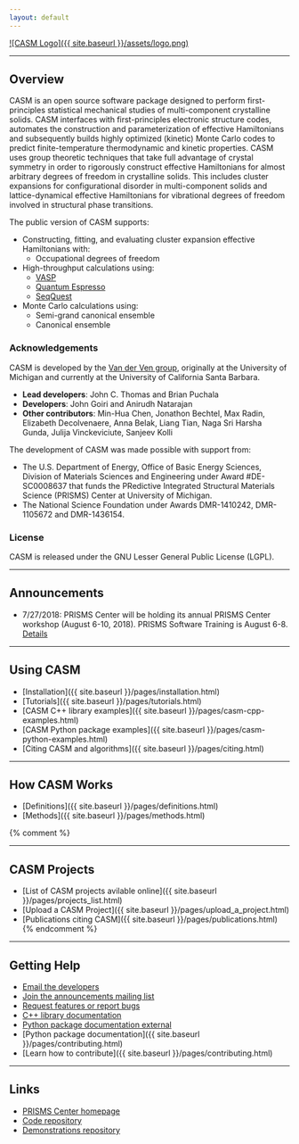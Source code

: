 ```yaml
---
layout: default
---
```

[![CASM Logo]({{ site.baseurl }}/assets/logo.png)](https://prisms-center.github.io/CASMcode_docs/)

***
## Overview
 CASM is an open source software package designed to perform first-principles statistical mechanical studies of multi-component crystalline solids. CASM interfaces with first-principles electronic structure codes, automates the construction and parameterization of effective Hamiltonians and subsequently builds highly optimized (kinetic) Monte Carlo codes to predict finite-temperature thermodynamic and kinetic properties. CASM uses group theoretic techniques that take full advantage of crystal symmetry in order to rigorously construct effective Hamiltonians for almost arbitrary degrees of freedom in crystalline solids. This includes cluster expansions for configurational disorder in multi-component solids and lattice-dynamical effective Hamiltonians for vibrational degrees of freedom involved in structural phase transitions.

The public version of CASM supports:

- Constructing, fitting, and evaluating cluster expansion effective Hamiltonians with:
  - Occupational degrees of freedom
- High-throughput calculations using:
  - [VASP](https://www.vasp.at)  
  - [Quantum Espresso](https://www.quantum-espresso.org/)
  - [SeqQuest](https://dft.sandia.gov/Quest/SeqQ_Home.html)
- Monte Carlo calculations using:
  - Semi-grand canonical ensemble
  - Canonical ensemble

### Acknowledgements

CASM is developed by the [Van der Ven group](https://labs.materials.ucsb.edu/vanderven/anton/), originally at the University of Michigan and currently at the University of California Santa Barbara.

- **Lead developers**:  John C. Thomas and Brian Puchala
- **Developers**:  John Goiri and Anirudh Natarajan
- **Other contributors**: Min-Hua Chen, Jonathon Bechtel, Max Radin, Elizabeth Decolvenaere, Anna Belak, Liang Tian, Naga Sri Harsha Gunda, Julija Vinckeviciute, Sanjeev Kolli

The development of CASM was made possible with support from:
- The U.S. Department of Energy, Office of Basic Energy Sciences, Division of Materials Sciences and Engineering under Award #DE-SC0008637 that funds the PRedictive Integrated Structural Materials Science (PRISMS) Center at University of Michigan.
- The National Science Foundation under Awards DMR-1410242, DMR-1105672 and DMR-1436154.

### License

CASM is released under the GNU Lesser General Public License (LGPL).

***
## Announcements
- 7/27/2018: PRISMS Center will be holding its annual PRISMS Center workshop (August 6-10, 2018). PRISMS Software Training is August 6-8. [Details](http://prisms-center.org/#/community)

***
## Using CASM
- [Installation]({{ site.baseurl }}/pages/installation.html)
- [Tutorials]({{ site.baseurl }}/pages/tutorials.html)
- [CASM C++ library examples]({{ site.baseurl }}/pages/casm-cpp-examples.html)
- [CASM Python package examples]({{ site.baseurl }}/pages/casm-python-examples.html)
- [Citing CASM and algorithms]({{ site.baseurl }}/pages/citing.html)

***
## How CASM Works
- [Definitions]({{ site.baseurl }}/pages/definitions.html)
- [Methods]({{ site.baseurl }}/pages/methods.html)

{% comment %}
***
## CASM Projects
- [List of CASM projects avilable online]({{ site.baseurl }}/pages/projects_list.html)
- [Upload a CASM Project]({{ site.baseurl }}/pages/upload_a_project.html)
- [Publications citing CASM]({{ site.baseurl }}/pages/publications.html)
{% endcomment %}

***
## Getting Help
- [Email the developers](mailto:casm-developers@lists.engr.ucsb.edu)
- [Join the announcements mailing list](https://lists.engr.ucsb.edu/mailman/listinfo/casm-users)
- [Request features or report bugs](https://github.com/prisms-center/CASMcode/issues)
- [C++ library documentation](https://prisms-center.github.io/CASMcode_cppdocs/latest/modules.html)
- [Python package documentation external](https://prisms-center.github.io/CASMcode_pydocs/latest/)
- [Python package documentation]({{ site.baseurl }}/pages/contributing.html)
- [Learn how to contribute]({{ site.baseurl }}/pages/contributing.html)

***
## Links
- [PRISMS Center homepage](http://www.prisms-center.org/#/home)
- [Code repository](https://github.com/prisms-center/CASMcode)
- [Demonstrations repository](https://github.com/prisms-center/CASMcode_demo)
